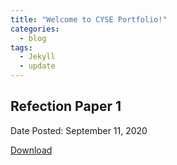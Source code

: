 ```yaml
---
title: "Welcome to CYSE Portfolio!"
categories:
  - blog
tags:
  - Jekyll
  - update
---
```


<div> 
  <h2> Refection Paper 1 </h2>
  <div class = "notice--warning">
    <p> Date Posted: September 11, 2020 </p>
    <a href="/assets/file.pdf" class="btn btn--primary .btn--small"> Download</a> 
  </div>
</div>
